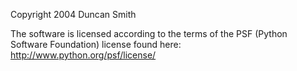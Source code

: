 Copyright 2004 Duncan Smith

The software is licensed according to the terms of the PSF (Python Software Foundation) license found here: http://www.python.org/psf/license/